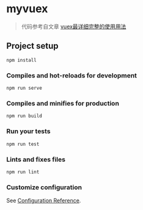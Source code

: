 # myvuex

> 代码参考自文章 [vuex最详细完整的使用用法](https://blog.csdn.net/qq_35430000/article/details/79412664)

## Project setup
```
npm install
```

### Compiles and hot-reloads for development
```
npm run serve
```

### Compiles and minifies for production
```
npm run build
```

### Run your tests
```
npm run test
```

### Lints and fixes files
```
npm run lint
```

### Customize configuration
See [Configuration Reference](https://cli.vuejs.org/config/).

